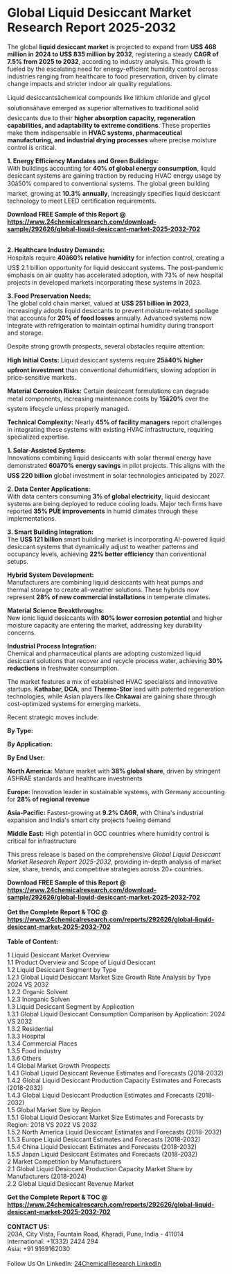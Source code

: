 <h1>Global Liquid Desiccant Market Research Report 2025-2032</h1><p>The global <strong>liquid desiccant market</strong> is projected to expand from <strong>US$ 468 million in 2024 to US$ 835 million by 2032</strong>, registering a steady <strong>CAGR of 7.5% from 2025 to 2032</strong>, according to industry analysis. This growth is fueled by the escalating need for energy-efficient humidity control across industries ranging from healthcare to food preservation, driven by climate change impacts and stricter indoor air quality regulations.</p><p>Liquid desiccantsâchemical compounds like lithium chloride and glycol solutionsâhave emerged as superior alternatives to traditional solid desiccants due to their <strong>higher absorption capacity, regeneration capabilities, and adaptability to extreme conditions</strong>. These properties make them indispensable in <strong>HVAC systems, pharmaceutical manufacturing, and industrial drying processes</strong> where precise moisture control is critical.</p><p><strong>1. Energy Efficiency Mandates and Green Buildings:</strong><br>
With buildings accounting for <strong>40% of global energy consumption</strong>, liquid desiccant systems are gaining traction by reducing HVAC energy usage by 30â50% compared to conventional systems. The global green building market, growing at <strong>10.3% annually</strong>, increasingly specifies liquid desiccant technology to meet LEED certification requirements.</p><div><b>Download FREE Sample of this Report @ 
            <a href="https://www.24chemicalresearch.com/download-sample/292626/global-liquid-desiccant-market-2025-2032-702">
            https://www.24chemicalresearch.com/download-sample/292626/global-liquid-desiccant-market-2025-2032-702</a></b></div><br><p><strong>2. Healthcare Industry Demands:</strong><br>
Hospitals require <strong>40â60% relative humidity</strong> for infection control, creating a US$ 2.1 billion opportunity for liquid desiccant systems. The post-pandemic emphasis on air quality has accelerated adoption, with 73% of new hospital projects in developed markets incorporating these systems in 2023.</p><p><strong>3. Food Preservation Needs:</strong><br>
The global cold chain market, valued at <strong>US$ 251 billion in 2023</strong>, increasingly adopts liquid desiccants to prevent moisture-related spoilage that accounts for <strong>20% of food losses</strong> annually. Advanced systems now integrate with refrigeration to maintain optimal humidity during transport and storage.</p><p>Despite strong growth prospects, several obstacles require attention:</p><p><strong>High Initial Costs:</strong> Liquid desiccant systems require <strong>25â40% higher upfront investment</strong> than conventional dehumidifiers, slowing adoption in price-sensitive markets.</p><p><strong>Material Corrosion Risks:</strong> Certain desiccant formulations can degrade metal components, increasing maintenance costs by <strong>15â20%</strong> over the system lifecycle unless properly managed.</p><p><strong>Technical Complexity:</strong> Nearly <strong>45% of facility managers</strong> report challenges in integrating these systems with existing HVAC infrastructure, requiring specialized expertise.</p><p><strong>1. Solar-Assisted Systems:</strong><br>
Innovations combining liquid desiccants with solar thermal energy have demonstrated <strong>60â70% energy savings</strong> in pilot projects. This aligns with the <strong>US$ 220 billion</strong> global investment in solar technologies anticipated by 2027.</p><p><strong>2. Data Center Applications:</strong><br>
With data centers consuming <strong>3% of global electricity</strong>, liquid desiccant systems are being deployed to reduce cooling loads. Major tech firms have reported <strong>35% PUE improvements</strong> in humid climates through these implementations.</p><p><strong>3. Smart Building Integration:</strong><br>
The <strong>US$ 121 billion</strong> smart building market is incorporating AI-powered liquid desiccant systems that dynamically adjust to weather patterns and occupancy levels, achieving <strong>22% better efficiency</strong> than conventional setups.</p><p><strong>Hybrid System Development:</strong><br>
	Manufacturers are combining liquid desiccants with heat pumps and thermal storage to create all-weather solutions. These hybrids now represent <strong>28% of new commercial installations</strong> in temperate climates.</p><p><strong>Material Science Breakthroughs:</strong><br>
	New ionic liquid desiccants with <strong>80% lower corrosion potential</strong> and higher moisture capacity are entering the market, addressing key durability concerns.</p><p><strong>Industrial Process Integration:</strong><br>
	Chemical and pharmaceutical plants are adopting customized liquid desiccant solutions that recover and recycle process water, achieving <strong>30% reductions</strong> in freshwater consumption.</p><p>The market features a mix of established HVAC specialists and innovative startups. <strong>Kathabar, DCA</strong>, and <strong>Thermo-Stor</strong> lead with patented regeneration technologies, while Asian players like <strong>Chkawai</strong> are gaining share through cost-optimized systems for emerging markets.</p><p>Recent strategic moves include:</p><p><strong>By Type:</strong></p><p><strong>By Application:</strong></p><p><strong>By End User:</strong></p><p><strong>North America:</strong> Mature market with <strong>38% global share</strong>, driven by stringent ASHRAE standards and healthcare investments</p><p><strong>Europe:</strong> Innovation leader in sustainable systems, with Germany accounting for <strong>28% of regional revenue</strong></p><p><strong>Asia-Pacific:</strong> Fastest-growing at <strong>9.2% CAGR</strong>, with China's industrial expansion and India's smart city projects fueling demand</p><p><strong>Middle East:</strong> High potential in GCC countries where humidity control is critical for infrastructure</p><p>This press release is based on the comprehensive <em>Global Liquid Desiccant Market Research Report 2025-2032</em>, providing in-depth analysis of market size, share, trends, and competitive strategies across 20+ countries.</p><div><b>Download FREE Sample of this Report @ 
            <a href="https://www.24chemicalresearch.com/download-sample/292626/global-liquid-desiccant-market-2025-2032-702">
            https://www.24chemicalresearch.com/download-sample/292626/global-liquid-desiccant-market-2025-2032-702</a></b></div><br><div><b>Get the Complete Report & TOC @ 
            <a href="https://www.24chemicalresearch.com/reports/292626/global-liquid-desiccant-market-2025-2032-702">
            https://www.24chemicalresearch.com/reports/292626/global-liquid-desiccant-market-2025-2032-702</a></b></div><br>
            <b>Table of Content:</b><p>1 Liquid Desiccant Market Overview<br />
    1.1 Product Overview and Scope of Liquid Desiccant<br />
    1.2 Liquid Desiccant Segment by Type<br />
        1.2.1 Global Liquid Desiccant Market Size Growth Rate Analysis by Type 2024 VS 2032<br />
        1.2.2 Organic Solvent<br />
        1.2.3 Inorganic Solven<br />
    1.3 Liquid Desiccant Segment by Application<br />
        1.3.1 Global Liquid Desiccant Consumption Comparison by Application: 2024 VS 2032<br />
        1.3.2 Residential<br />
        1.3.3 Hospital<br />
        1.3.4 Commercial Places<br />
        1.3.5 Food industry<br />
        1.3.6 Others<br />
    1.4 Global Market Growth Prospects<br />
        1.4.1 Global Liquid Desiccant Revenue Estimates and Forecasts (2018-2032)<br />
        1.4.2 Global Liquid Desiccant Production Capacity Estimates and Forecasts (2018-2032)<br />
        1.4.3 Global Liquid Desiccant Production Estimates and Forecasts (2018-2032)<br />
    1.5 Global Market Size by Region<br />
        1.5.1 Global Liquid Desiccant Market Size Estimates and Forecasts by Region: 2018 VS 2022 VS 2032<br />
        1.5.2 North America Liquid Desiccant Estimates and Forecasts (2018-2032)<br />
        1.5.3 Europe Liquid Desiccant Estimates and Forecasts (2018-2032)<br />
        1.5.4 China Liquid Desiccant Estimates and Forecasts (2018-2032)<br />
        1.5.5 Japan Liquid Desiccant Estimates and Forecasts (2018-2032)<br />
2 Market Competition by Manufacturers<br />
    2.1 Global Liquid Desiccant Production Capacity Market Share by Manufacturers (2018-2024)<br />
    2.2 Global Liquid Desiccant Revenue Market </p><div><b>Get the Complete Report & TOC @ 
            <a href="https://www.24chemicalresearch.com/reports/292626/global-liquid-desiccant-market-2025-2032-702">
            https://www.24chemicalresearch.com/reports/292626/global-liquid-desiccant-market-2025-2032-702</a></b></div><br><b>CONTACT US:</b><br>
            203A, City Vista, Fountain Road, Kharadi, Pune, India - 411014<br>
            International: +1(332) 2424 294<br>
            Asia: +91 9169162030 <br><br>
            Follow Us On LinkedIn: <a href="https://www.linkedin.com/company/24chemicalresearch/">24ChemicalResearch LinkedIn</a>